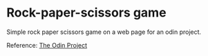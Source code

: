 # Rock-paper-scissors game

Simple rock paper scissors game on a web page for an odin project. 

Reference: [The Odin Project](https://www.theodinproject.com/)
